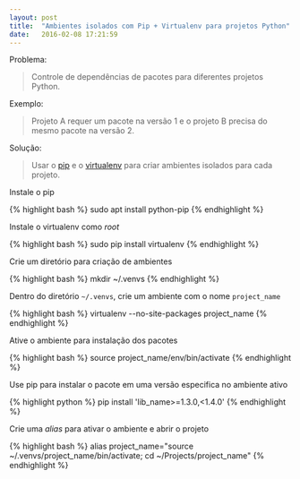 ```yaml
---
layout: post
title:  "Ambientes isolados com Pip + Virtualenv para projetos Python"
date:   2016-02-08 17:21:59
---
```


Problema:

> Controle de dependências de pacotes para diferentes projetos Python.

Exemplo:

> Projeto A requer um pacote na versão 1 e o projeto B precisa do mesmo pacote na versão 2.

Solução:

> Usar o [pip][pip_path] e o [virtualenv][virtualenv_path] para criar ambientes isolados para cada projeto.

Instale o pip

{% highlight bash %}
sudo apt install python-pip
{% endhighlight %}

Instale o virtualenv como *root*

{% highlight bash %}
sudo pip install virtualenv
{% endhighlight %}

Crie um diretório para criação de ambientes

{% highlight bash %}
mkdir ~/.venvs
{% endhighlight %}

Dentro do diretório `~/.venvs`, crie um ambiente com o nome `project_name`

{% highlight bash %}
virtualenv --no-site-packages project_name
{% endhighlight %}

Ative o ambiente para instalação dos pacotes

{% highlight bash %}
source project_name/env/bin/activate
{% endhighlight %}

Use pip para instalar o pacote em uma versão especifica no ambiente ativo

{% highlight python %}
pip install 'lib_name>=1.3.0,<1.4.0'
{% endhighlight %}

Crie uma *alias* para ativar o ambiente e abrir o projeto

{% highlight bash %}
alias project_name="source ~/.venvs/project_name/bin/activate; cd ~/Projects/project_name"
{% endhighlight %}

[virtualenv_path]: https://virtualenv.readthedocs.org/en/latest/
[pip_path]: https://pip.pypa.io/en/latest/installing/
